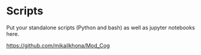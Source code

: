 # Scripts

Put your standalone scripts (Python and bash) as well as jupyter notebooks here.

https://github.com/mikailkhona/Mod_Cog